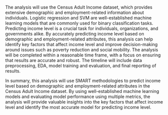 The analysis will use the Census Adult Income dataset, which provides extensive demographic and employment-related information about individuals. Logistic regression and SVM are well-established machine learning models that are commonly used for binary classification tasks. Predicting income level is a crucial task for individuals, organizations, and governments alike. By accurately predicting income level based on demographic and employment-related attributes, this analysis can help identify key factors that affect income level and improve decision-making around issues such as poverty reduction and social mobility. The analysis will be completed within a reasonable time frame, with a focus on ensuring that results are accurate and robust. The timeline will include data preprocessing, EDA, model training and evaluation, and final reporting of results.

In summary, this analysis will use SMART methodologies to predict income level based on demographic and employment-related attributes in the Census Adult Income dataset. By using well-established machine learning models and evaluating model performance using multiple metrics, the analysis will provide valuable insights into the key factors that affect income level and identify the most accurate model for predicting income level.